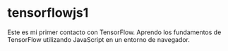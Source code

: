 # tensorflowjs1
Este es mi primer contacto con TensorFlow. Aprendo los fundamentos de TensorFlow utilizando JavaScript en un entorno de navegador.

